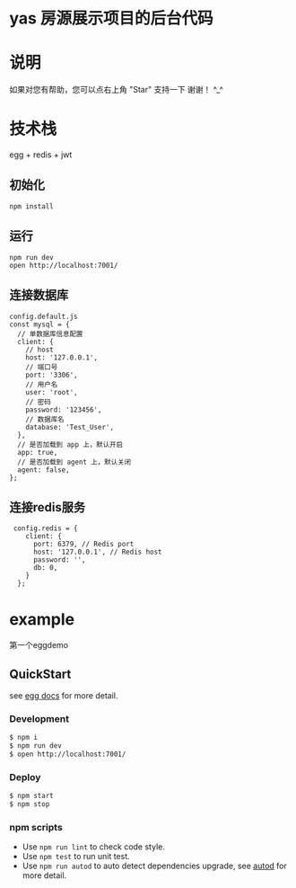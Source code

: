 # yas 房源展示项目的后台代码
# 说明<br>
如果对您有帮助，您可以点右上角 "Star" 支持一下 谢谢！ ^_^<br>
# 技术栈<br>
egg + redis + jwt
## 初始化
    npm install
## 运行
    npm run dev
    open http://localhost:7001/
## 连接数据库
    config.default.js
    const mysql = {	
      // 单数据库信息配置	
      client: {	
        // host	
        host: '127.0.0.1',	
        // 端口号	
        port: '3306',	
        // 用户名	
        user: 'root',	
        // 密码	
        password: '123456',	
        // 数据库名	
        database: 'Test_User',	
      },	
      // 是否加载到 app 上，默认开启	
      app: true,	
      // 是否加载到 agent 上，默认关闭	
      agent: false,	
    };
## 连接redis服务
     config.redis = {
        client: {
          port: 6379, // Redis port
          host: '127.0.0.1', // Redis host
          password: '',
          db: 0,
        }
      };

# example

第一个eggdemo

## QuickStart

<!-- add docs here for user -->

see [egg docs][egg] for more detail.

### Development

```bash
$ npm i
$ npm run dev
$ open http://localhost:7001/
```

### Deploy

```bash
$ npm start
$ npm stop
```

### npm scripts

- Use `npm run lint` to check code style.
- Use `npm test` to run unit test.
- Use `npm run autod` to auto detect dependencies upgrade, see [autod](https://www.npmjs.com/package/autod) for more detail.


[egg]: https://eggjs.org

